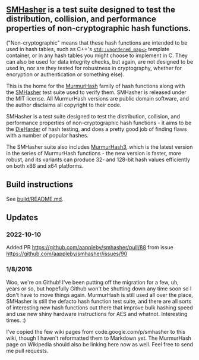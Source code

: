 ## [SMHasher](https://github.com/aappleby/smhasher/wiki) is a test suite designed to test the distribution, collision, and performance properties of non-cryptographic hash functions.

("Non-cryptographic" means that these hash functions are intended to be used in hash tables, such as C++'s [`std::unordered_map<>`](https://en.cppreference.com/w/cpp/container/unordered_map) template container, or in any hash tables you might choose to implement in C. They can also be used for data integrity checks, but again, are not designed to be used in, nor are they tested for robustness in cryptography, whether for encryption or authentication or something else). 

This is the home for the [MurmurHash](https://github.com/aappleby/smhasher/tree/master/src) family of hash functions along with the [SMHasher](https://github.com/aappleby/smhasher/tree/master/src) test suite used to verify them. SMHasher is released under the MIT license. All MurmurHash versions are public domain software, and the author disclaims all copyright to their code.

SMHasher is a test suite designed to test the distribution, collision, and performance properties of non-cryptographic hash functions - it aims to be the [DieHarder](http://www.phy.duke.edu/~rgb/General/dieharder.php) of hash testing, and does a pretty good job of finding flaws with a number of popular hashes.

The SMHasher suite also includes [MurmurHash3](https://github.com/aappleby/smhasher/blob/master/src/MurmurHash3.cpp), which is the latest version in the series of MurmurHash functions - the new version is faster, more robust, and its variants can produce 32- and 128-bit hash values efficiently on both x86 and x64 platforms.

## Build instructions

See [build/README.md](build/README.md).

## Updates

### 2022-10-10

Added PR https://github.com/aappleby/smhasher/pull/88 from issue https://github.com/aappleby/smhasher/issues/90

### 1/8/2016

Woo, we're on Github! I've been putting off the migration for a few, uh, years or so, but hopefully Github won't be shutting down any time soon so I don't have to move things again. MurmurHash is still used all over the place, SMHasher is still the defacto hash function test suite, and there are all sorts of interesting new hash functions out there that improve bulk hashing speed and use new shiny hardware instructions for AES and whatnot. Interesting times. :)

I've copied the few wiki pages from code.google.com/p/smhasher to this wiki, though I haven't reformatted them to Markdown yet. The MurmurHash page on Wikipedia should also be linking here now as well. Feel free to send me pull requests.
